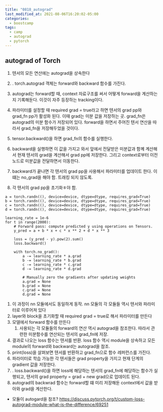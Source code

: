 ```yaml
---
title: "0818_autograd"
last_modified_at: 2021-08-06T16:20:02-05:00
categories:
  - boostcamp
tags:
  - camp
  - autograd
  - pytorch
---
```


## autograd of Torch

1. 텐서의 모든 연산에는 autograd을 상속한다
2. . torch.autograd 객체는 forward와 backward 함수를 가진다.
3.  autograd는 forward할 때, context 자료구조를 써서 어떻게 forward을 계산하는지 기록해둔다. 이것이 자주 등장하는 tracking이다.

4. 파라미터를 설정할 때 required grad = true라고 하면 텐서의 grad pp와 grad_fn pp가 활성화 된다. 이때 grad는 미분 값을 저장하는 곳. grad_fn은 autograd의 미분 함수가 저장되어 있다. forward을 하면서 주어진 텐서 연산을 따라서 grad_fn을 저장해두었을 것이다.
5. tensor.backward()을 하면 grad_fn의 함수를 실행한다. 
6.  backward을 실행하면 이 값을 가지고 와서 앞에서 전달받은 미분값과 함꼐 계산해서 현재 텐서의 grad을 계산해서 grad pp에 저장한다. 그리고 context로부터 이전 노드로 미분값을 전달하면서 이동한다. 
7. backward가 끝나면 각 텐서의 grad pp을 사용해서 파라미터를 업데이트 한다. 이떄는 no_grad을 해야 함. 트래킹 되지 않도록.
8. 각 텐서의 grad pp을 초기화ㅎ야 함.

```
a = torch.randn((), device=device, dtype=dtype, requires_grad=True)
b = torch.randn((), device=device, dtype=dtype, requires_grad=True)
c = torch.randn((), device=device, dtype=dtype, requires_grad=True)
d = torch.randn((), device=device, dtype=dtype, requires_grad=True)

learning_rate = 1e-6
for t in range(2000):
    # Forward pass: compute predicted y using operations on Tensors.
    y_pred = a + b * x + c * x ** 2 + d * x ** 3

    loss = (y_pred - y).pow(2).sum()
    loss.backward()

    with torch.no_grad():
        a -= learning_rate * a.grad
        b -= learning_rate * b.grad
        c -= learning_rate * c.grad
        d -= learning_rate * d.grad

        # Manually zero the gradients after updating weights
        a.grad = None
        b.grad = None
        c.grad = None
        d.grad = None
```

1. 이 과정이 nn 모듈에서도 동일하게 동작. nn 모듈의 각 모듈들 역시 텐서와 파라미터로 이루어져 있다
2. layer와 block을 초기화할 때 required grad = true로 해서 파라미터를 만든다
3. 모델에서 forward 함수를 만든다
   1. 사용되는 각 모듈들의 forward의 연산 역시 autograd을 참조한다. 따라서 관련한 미분함수를 연산되는 텐서의 grad_fn에 저장.
4. 결과로 나오는 loss 함수는 텐서를 반환. loss 함수 역시 module을 상속하고 모든 module의 forward와 backward는 autograd을 참조.
5.  print(loss)을 살펴보면 텐서를 반환하고 grad_fn으로 함수 레퍼런스를 가진다.
6.  파라미터로 학습 가능한 각 텐서들은 grad property을 가지고 현재 단계의 gradient 값을 저장한다.
7.  .  loss.backward()을 하면 loss에 해당하는 텐서의 grad_fn에 해당하는 함수가 실행되고, 텐서의 grad property = grad + new grad으로 업데이트 된다. 
8.  autograd의 backwrad 함수는 forward할 떄 미리 저장해둔 context에서 값을 받아와 grad을 계산한다.

* 모듈이 autogard을 참조?
https://discuss.pytorch.org/t/custom-loss-autograd-module-what-is-the-difference/69251